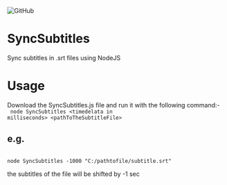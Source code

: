 ![GitHub](https://img.shields.io/github/license/rubinder25/SyncSubtitles.svg?style=flat-square)

# SyncSubtitles
Sync subtitles in .srt  files using NodeJS

# Usage
Download the SyncSubtitles.js file and run it with the following command:-<br/>
<code>
node SyncSubtitles &lt;timedelata in milliseconds&gt; &lt;pathToTheSubtitleFile&gt;
</code>

## e.g.
<code>
node SyncSubtitles -1000 "C:/pathtofile/subtitle.srt"
</code>
 
the subtitles of the file will be shifted by -1 sec
